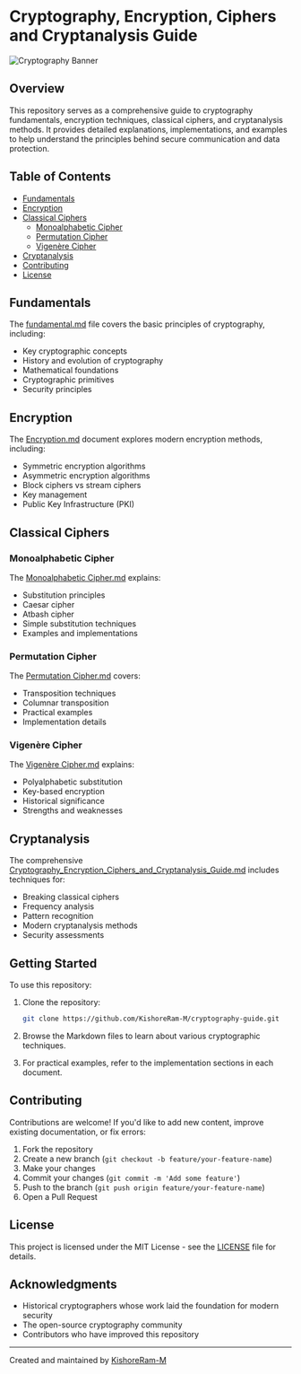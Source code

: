 # Cryptography, Encryption, Ciphers and Cryptanalysis Guide

![Cryptography Banner](https://via.placeholder.com/800x200?text=Cryptography+and+Encryption)

## Overview

This repository serves as a comprehensive guide to cryptography fundamentals, encryption techniques, classical ciphers, and cryptanalysis methods. It provides detailed explanations, implementations, and examples to help understand the principles behind secure communication and data protection.

## Table of Contents

- [Fundamentals](#fundamentals)
- [Encryption](#encryption)
- [Classical Ciphers](#classical-ciphers)
  - [Monoalphabetic Cipher](#monoalphabetic-cipher)
  - [Permutation Cipher](#permutation-cipher)
  - [Vigenère Cipher](#vigenère-cipher)
- [Cryptanalysis](#cryptanalysis)
- [Contributing](#contributing)
- [License](#license)

## Fundamentals

The [fundamental.md](fundamental.md) file covers the basic principles of cryptography, including:

- Key cryptographic concepts
- History and evolution of cryptography
- Mathematical foundations
- Cryptographic primitives
- Security principles

## Encryption

The [Encryption.md](Encryption.md) document explores modern encryption methods, including:

- Symmetric encryption algorithms
- Asymmetric encryption algorithms
- Block ciphers vs stream ciphers
- Key management
- Public Key Infrastructure (PKI)

## Classical Ciphers

### Monoalphabetic Cipher

The [Monoalphabetic Cipher.md](Monoalphabetic%20Cipher.md) explains:
- Substitution principles
- Caesar cipher
- Atbash cipher
- Simple substitution techniques
- Examples and implementations

### Permutation Cipher

The [Permutation Cipher.md](Permutation%20Cipher.md) covers:
- Transposition techniques
- Columnar transposition
- Practical examples
- Implementation details

### Vigenère Cipher

The [Vigenère Cipher.md](Vigenère%20Cipher.md) explains:
- Polyalphabetic substitution
- Key-based encryption
- Historical significance
- Strengths and weaknesses

## Cryptanalysis

The comprehensive [Cryptography_Encryption_Ciphers_and_Cryptanalysis_Guide.md](Cryptography_Encryption_Ciphers_and_Cryptanalysis_Guide.md) includes techniques for:
- Breaking classical ciphers
- Frequency analysis
- Pattern recognition
- Modern cryptanalysis methods
- Security assessments

## Getting Started

To use this repository:

1. Clone the repository:
   ```bash
   git clone https://github.com/KishoreRam-M/cryptography-guide.git
   ```

2. Browse the Markdown files to learn about various cryptographic techniques.

3. For practical examples, refer to the implementation sections in each document.

## Contributing

Contributions are welcome! If you'd like to add new content, improve existing documentation, or fix errors:

1. Fork the repository
2. Create a new branch (`git checkout -b feature/your-feature-name`)
3. Make your changes
4. Commit your changes (`git commit -m 'Add some feature'`)
5. Push to the branch (`git push origin feature/your-feature-name`)
6. Open a Pull Request

## License

This project is licensed under the MIT License - see the [LICENSE](LICENSE) file for details.

## Acknowledgments

- Historical cryptographers whose work laid the foundation for modern security
- The open-source cryptography community
- Contributors who have improved this repository

---

Created and maintained by [KishoreRam-M](https://github.com/KishoreRam-M)
